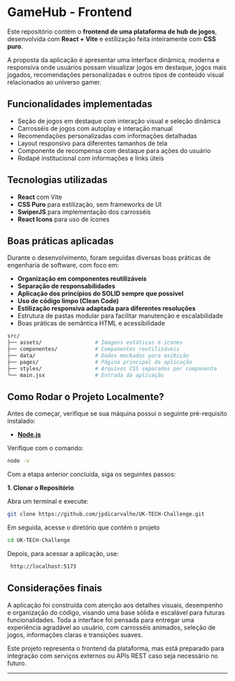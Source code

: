 # GameHub - Frontend

Este repositório contém o **frontend de uma plataforma de hub de jogos**, desenvolvida com **React + Vite** e estilização feita inteiramente com **CSS puro**.

A proposta da aplicação é apresentar uma interface dinâmica, moderna e responsiva onde usuários possam visualizar jogos em destaque, jogos mais jogados, recomendações personalizadas e outros tipos de conteúdo visual relacionados ao universo gamer.

## Funcionalidades implementadas

- Seção de jogos em destaque com interação visual e seleção dinâmica
- Carrosséis de jogos com autoplay e interação manual
- Recomendações personalizadas com informações detalhadas
- Layout responsivo para diferentes tamanhos de tela
- Componente de recompensa com destaque para ações do usuário
- Rodapé institucional com informações e links úteis

## Tecnologias utilizadas

- **React** com Vite
- **CSS Puro** para estilização, sem frameworks de UI
- **SwiperJS** para implementação dos carrosséis
- **React Icons** para uso de ícones

## Boas práticas aplicadas

Durante o desenvolvimento, foram seguidas diversas boas práticas de engenharia de software, com foco em:

- **Organização em componentes reutilizáveis**
- **Separação de responsabilidades**
- **Aplicação dos princípios do SOLID sempre que possível**
- **Uso de código limpo (Clean Code)**
- **Estilização responsiva adaptada para diferentes resoluções**
- Estrutura de pastas modular para facilitar manutenção e escalabilidade
- Boas práticas de semântica HTML e acessibilidade

```sh
src/
├── assets/                 # Imagens estáticas e ícones
├── componentes/            # Componentes reutilizáveis
├── data/                   # Dados mockados para exibição
├── pages/                  # Página principal da aplicação
├── styles/                 # Arquivos CSS separados por componente
└── main.jsx                # Entrada da aplicação
````
## Como Rodar o Projeto Localmente?

Antes de começar, verifique se sua máquina possui o seguinte pré-requisito instalado:  

 - **[Node.js](https://nodejs.org/pt)**

Verifique com o comando:  
  ```sh
  node -v
  ````

Com a etapa anterior concluída, siga os seguintes passos: 

**1️. Clonar o Repositório**

Abra um terminal e execute:  
  ```sh
  git clone https://github.com/jpdicarvalho/UK-TECH-Challenge.git
  ````
Em seguida, acesse o diretório que contém o projeto  
  ````sh
  cd UK-TECH-Challenge
  ````
Depois, para acessar a aplicação, use:
  ````sh
   http://localhost:5173
  ````

## Considerações finais

A aplicação foi construída com atenção aos detalhes visuais, desempenho e organização do código, visando uma base sólida e escalável para futuras funcionalidades. Toda a interface foi pensada para entregar uma experiência agradável ao usuário, com carrosséis animados, seleção de jogos, informações claras e transições suaves.

Este projeto representa o frontend da plataforma, mas está preparado para integração com serviços externos ou APIs REST caso seja necessário no futuro.

---
